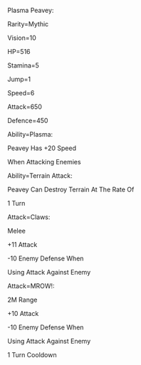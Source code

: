 Plasma Peavey:

Rarity=Mythic

Vision=10

HP=516

Stamina=5

Jump=1

Speed=6

Attack=650

Defence=450

Ability=Plasma:

Peavey Has +20 Speed

When Attacking Enemies

Ability=Terrain Attack:

Peavey Can Destroy Terrain At The Rate Of

1 Turn

Attack=Claws:

Melee

+11 Attack

-10 Enemy Defense When

Using Attack Against Enemy

Attack=MROW!:

2M Range

+10 Attack

-10 Enemy Defense When

Using Attack Against Enemy

1 Turn Cooldown
